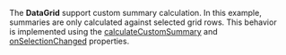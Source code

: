 The **DataGrid** support custom summary calculation. In&nbsp;this example, summaries are only calculated against selected grid rows. This behavior is&nbsp;implemented using the [calculateCustomSummary](/Documentation/ApiReference/UI_Components/dxDataGrid/Configuration/summary/#calculateCustomSummary) and [onSelectionChanged](/Documentation/ApiReference/UI_Components/dxDataGrid/Configuration/#onSelectionChanged) properties.